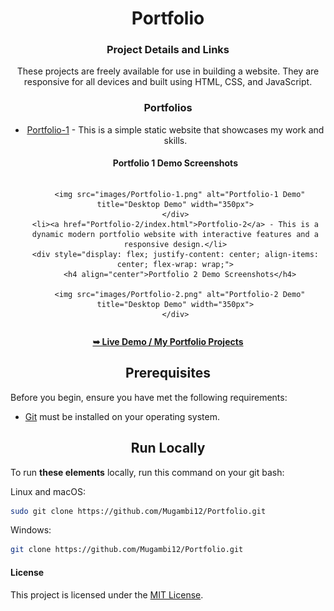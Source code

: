 <h1 align="center">Portfolio</h1>

<div align="center"> 
  <h3>Project Details and Links</h3>

  <p>These projects are freely available for use in building a website. They are responsive for all devices and built using HTML, CSS, and JavaScript.</p>

  <h3>Portfolios</h3>

  <ul>
    <li><a href="Portfolio-1/index.html">Portfolio-1</a> - This is a simple static website that showcases my work and skills.</li>
    <div style="display: flex; justify-content: center; align-items: center; flex-wrap: wrap;">
      <h4 align="center">Portfolio 1 Demo Screenshots</h4>

      <img src="images/Portfolio-1.png" alt="Portfolio-1 Demo" title="Desktop Demo" width="350px">
    </div>
    <li><a href="Portfolio-2/index.html">Portfolio-2</a> - This is a dynamic modern portfolio website with interactive features and a responsive design.</li>
    <div style="display: flex; justify-content: center; align-items: center; flex-wrap: wrap;">
      <h4 align="center">Portfolio 2 Demo Screenshots</h4>

      <img src="images/Portfolio-2.png" alt="Portfolio-2 Demo" title="Desktop Demo" width="350px">
    </div>
  </ul>

  <a href="https://mugambi12.github.io/Portfolio"><strong>➥ Live Demo / My Portfolio Projects</strong></a>
</div>


<h2 align="center">Prerequisites</h2>

Before you begin, ensure you have met the following requirements:

* [Git](https://git-scm.com/downloads "Download Git") must be installed on your operating system.

<h2 align="center">Run Locally</h2>

To run **these elements** locally, run this command on your git bash:

Linux and macOS:

```bash
sudo git clone https://github.com/Mugambi12/Portfolio.git
```

Windows:

```bash
git clone https://github.com/Mugambi12/Portfolio.git
```

#### License

This project is licensed under the [MIT License](https://choosealicense.com/licenses/mit/).
